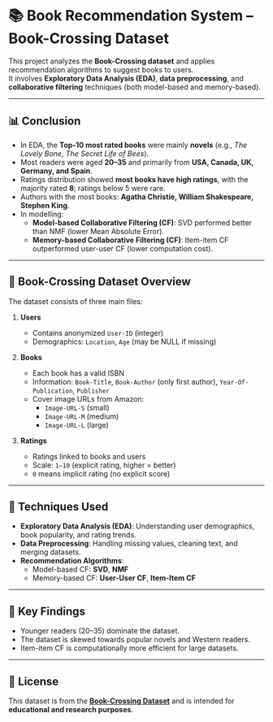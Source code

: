 # 📚 Book Recommendation System – Book-Crossing Dataset

This project analyzes the **Book-Crossing dataset** and applies recommendation algorithms to suggest books to users.  
It involves **Exploratory Data Analysis (EDA)**, **data preprocessing**, and **collaborative filtering** techniques (both model-based and memory-based).

---

## 📊 Conclusion

- In EDA, the **Top-10 most rated books** were mainly **novels** (e.g., *The Lovely Bone*, *The Secret Life of Bees*).  
- Most readers were aged **20–35** and primarily from **USA, Canada, UK, Germany, and Spain**.  
- Ratings distribution showed **most books have high ratings**, with the majority rated **8**; ratings below 5 were rare.  
- Authors with the most books: **Agatha Christie, William Shakespeare, Stephen King**.  
- In modelling:
  - **Model-based Collaborative Filtering (CF)**: SVD performed better than NMF (lower Mean Absolute Error).  
  - **Memory-based Collaborative Filtering (CF)**: Item-item CF outperformed user-user CF (lower computation cost).  

---

## 📂 Book-Crossing Dataset Overview

The dataset consists of three main files:

1. **Users**
   - Contains anonymized `User-ID` (integer)
   - Demographics: `Location`, `Age` (may be NULL if missing)

2. **Books**
   - Each book has a valid ISBN
   - Information: `Book-Title`, `Book-Author` (only first author), `Year-Of-Publication`, `Publisher`
   - Cover image URLs from Amazon:
     - `Image-URL-S` (small)
     - `Image-URL-M` (medium)
     - `Image-URL-L` (large)

3. **Ratings**
   - Ratings linked to books and users
   - Scale: `1–10` (explicit rating, higher = better)
   - `0` means implicit rating (no explicit score)

---

## 🚀 Techniques Used

- **Exploratory Data Analysis (EDA)**: Understanding user demographics, book popularity, and rating trends.  
- **Data Preprocessing**: Handling missing values, cleaning text, and merging datasets.  
- **Recommendation Algorithms**:
  - Model-based CF: **SVD**, **NMF**
  - Memory-based CF: **User-User CF**, **Item-Item CF**

---

## 📌 Key Findings

- Younger readers (20–35) dominate the dataset.  
- The dataset is skewed towards popular novels and Western readers.  
- Item-item CF is computationally more efficient for large datasets.  

---

## 📜 License

This dataset is from the **[Book-Crossing Dataset](http://www2.informatik.uni-freiburg.de/~cziegler/BX/)** and is intended for **educational and research purposes**.
